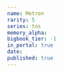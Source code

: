 ```yaml
---
name: Metron
rarity: 5
series: tos
memory_alpha:
bigbook_tier: -1
in_portal: true
date:
published: true
---
```



